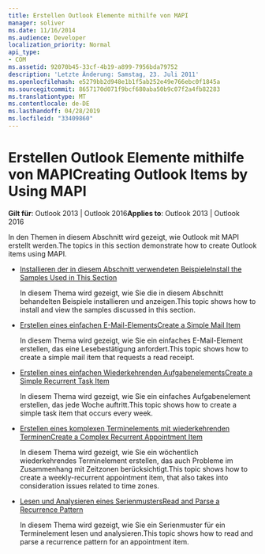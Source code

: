 ```yaml
---
title: Erstellen Outlook Elemente mithilfe von MAPI
manager: soliver
ms.date: 11/16/2014
ms.audience: Developer
localization_priority: Normal
api_type:
- COM
ms.assetid: 92070b45-33cf-4b19-a899-7956bda79752
description: 'Letzte Änderung: Samstag, 23. Juli 2011'
ms.openlocfilehash: e5279bb2d948e1b1f5ab252e49e766ebc0f1845a
ms.sourcegitcommit: 8657170d071f9bcf680aba50b9c07f2a4fb82283
ms.translationtype: MT
ms.contentlocale: de-DE
ms.lasthandoff: 04/28/2019
ms.locfileid: "33409860"
---
```

# <a name="creating-outlook-items-by-using-mapi"></a><span data-ttu-id="80fd8-103">Erstellen Outlook Elemente mithilfe von MAPI</span><span class="sxs-lookup"><span data-stu-id="80fd8-103">Creating Outlook Items by Using MAPI</span></span>

  
  
<span data-ttu-id="80fd8-104">**Gilt für**: Outlook 2013 | Outlook 2016</span><span class="sxs-lookup"><span data-stu-id="80fd8-104">**Applies to**: Outlook 2013 | Outlook 2016</span></span> 
  
<span data-ttu-id="80fd8-105">In den Themen in diesem Abschnitt wird gezeigt, wie Outlook mit MAPI erstellt werden.</span><span class="sxs-lookup"><span data-stu-id="80fd8-105">The topics in this section demonstrate how to create Outlook items using MAPI.</span></span>
  
- [<span data-ttu-id="80fd8-106">Installieren der in diesem Abschnitt verwendeten Beispiele</span><span class="sxs-lookup"><span data-stu-id="80fd8-106">Install the Samples Used in This Section</span></span>](how-to-install-the-samples-used-in-this-section.md)
    
    <span data-ttu-id="80fd8-107">In diesem Thema wird gezeigt, wie Sie die in diesem Abschnitt behandelten Beispiele installieren und anzeigen.</span><span class="sxs-lookup"><span data-stu-id="80fd8-107">This topic shows how to install and view the samples discussed in this section.</span></span>
    
- [<span data-ttu-id="80fd8-108">Erstellen eines einfachen E-Mail-Elements</span><span class="sxs-lookup"><span data-stu-id="80fd8-108">Create a Simple Mail Item</span></span>](how-to-create-a-simple-mail-item.md)
    
    <span data-ttu-id="80fd8-109">In diesem Thema wird gezeigt, wie Sie ein einfaches E-Mail-Element erstellen, das eine Lesebestätigung anfordert.</span><span class="sxs-lookup"><span data-stu-id="80fd8-109">This topic shows how to create a simple mail item that requests a read receipt.</span></span>
    
- [<span data-ttu-id="80fd8-110">Erstellen eines einfachen Wiederkehrenden Aufgabenelements</span><span class="sxs-lookup"><span data-stu-id="80fd8-110">Create a Simple Recurrent Task Item</span></span>](how-to-create-a-simple-recurrent-task-item.md)
    
    <span data-ttu-id="80fd8-111">In diesem Thema wird gezeigt, wie Sie ein einfaches Aufgabenelement erstellen, das jede Woche auftritt.</span><span class="sxs-lookup"><span data-stu-id="80fd8-111">This topic shows how to create a simple task item that occurs every week.</span></span>
    
- [<span data-ttu-id="80fd8-112">Erstellen eines komplexen Terminelements mit wiederkehrenden Terminen</span><span class="sxs-lookup"><span data-stu-id="80fd8-112">Create a Complex Recurrent Appointment Item</span></span>](how-to-create-a-complex-recurrent-appointment-item.md)
    
    <span data-ttu-id="80fd8-113">In diesem Thema wird gezeigt, wie Sie ein wöchentlich wiederkehrendes Terminelement erstellen, das auch Probleme im Zusammenhang mit Zeitzonen berücksichtigt.</span><span class="sxs-lookup"><span data-stu-id="80fd8-113">This topic shows how to create a weekly-recurrent appointment item, that also takes into consideration issues related to time zones.</span></span>
    
- [<span data-ttu-id="80fd8-114">Lesen und Analysieren eines Serienmusters</span><span class="sxs-lookup"><span data-stu-id="80fd8-114">Read and Parse a Recurrence Pattern</span></span>](how-to-read-and-parse-a-recurrence-pattern.md)
    
    <span data-ttu-id="80fd8-115">In diesem Thema wird gezeigt, wie Sie ein Serienmuster für ein Terminelement lesen und analysieren.</span><span class="sxs-lookup"><span data-stu-id="80fd8-115">This topic shows how to read and parse a recurrence pattern for an appointment item.</span></span>
    

